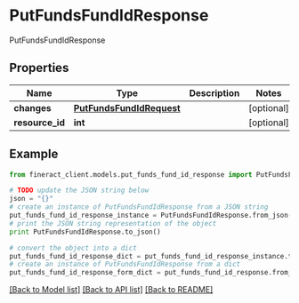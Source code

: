 # PutFundsFundIdResponse

PutFundsFundIdResponse

## Properties

Name | Type | Description | Notes
------------ | ------------- | ------------- | -------------
**changes** | [**PutFundsFundIdRequest**](PutFundsFundIdRequest.md) |  | [optional] 
**resource_id** | **int** |  | [optional] 

## Example

```python
from fineract_client.models.put_funds_fund_id_response import PutFundsFundIdResponse

# TODO update the JSON string below
json = "{}"
# create an instance of PutFundsFundIdResponse from a JSON string
put_funds_fund_id_response_instance = PutFundsFundIdResponse.from_json(json)
# print the JSON string representation of the object
print PutFundsFundIdResponse.to_json()

# convert the object into a dict
put_funds_fund_id_response_dict = put_funds_fund_id_response_instance.to_dict()
# create an instance of PutFundsFundIdResponse from a dict
put_funds_fund_id_response_form_dict = put_funds_fund_id_response.from_dict(put_funds_fund_id_response_dict)
```
[[Back to Model list]](../README.md#documentation-for-models) [[Back to API list]](../README.md#documentation-for-api-endpoints) [[Back to README]](../README.md)


